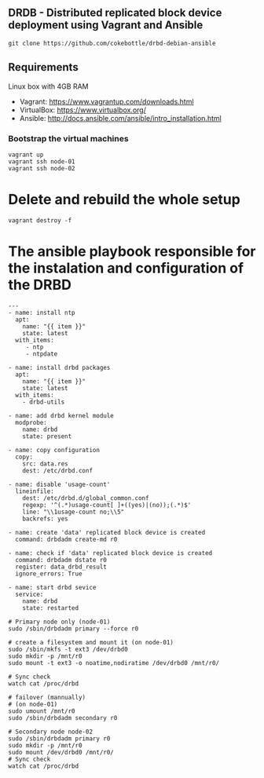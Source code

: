 
## DRDB - Distributed replicated block device deployment using Vagrant and Ansible

```
git clone https://github.com/cokebottle/drbd-debian-ansible

```
## Requirements 
Linux box with 4GB RAM

* Vagrant: https://www.vagrantup.com/downloads.html
* VirtualBox: https://www.virtualbox.org/
* Ansible: http://docs.ansible.com/ansible/intro_installation.html

### Bootstrap the virtual machines
    vagrant up
    vagrant ssh node-01
    vagrant ssh node-02

# Delete and rebuild the whole setup
    vagrant destroy -f

# The ansible playbook responsible for the instalation and configuration of the DRBD

```
---
- name: install ntp
  apt:
    name: "{{ item }}"
    state: latest
  with_items: 
     - ntp
     - ntpdate
      
- name: install drbd packages
  apt:
    name: "{{ item }}"
    state: latest
  with_items:
    - drbd-utils

- name: add drbd kernel module
  modprobe:
    name: drbd
    state: present

- name: copy configuration
  copy:
    src: data.res
    dest: /etc/drbd.conf

- name: disable 'usage-count'
  lineinfile:
    dest: /etc/drbd.d/global_common.conf
    regexp: '^(.*)usage-count[ ]+((yes)|(no));(.*)$'
    line: "\\1usage-count no;\\5"
    backrefs: yes

- name: create 'data' replicated block device is created
  command: drbdadm create-md r0

- name: check if 'data' replicated block device is created
  command: drbdadm dstate r0
  register: data_drbd_result
  ignore_errors: True

- name: start drbd sevice
  service:
    name: drbd
    state: restarted

```

```
# Primary node only (node-01)
sudo /sbin/drbdadm primary --force r0

# create a filesystem and mount it (on node-01)
sudo /sbin/mkfs -t ext3 /dev/drbd0 
sudo mkdir -p /mnt/r0
sudo mount -t ext3 -o noatime,nodiratime /dev/drbd0 /mnt/r0/

# Sync check
watch cat /proc/drbd 

# failover (mannually)
# (on node-01)
sudo umount /mnt/r0
sudo /sbin/drbdadm secondary r0

# Secondary node node-02
sudo /sbin/drbdadm primary r0
sudo mkdir -p /mnt/r0
sudo mount /dev/drbd0 /mnt/r0/
# Sync check
watch cat /proc/drbd 

```